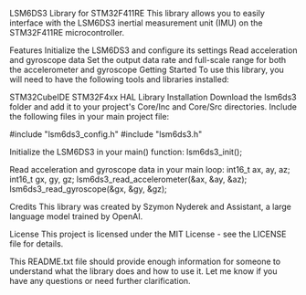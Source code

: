 LSM6DS3 Library for STM32F411RE
This library allows you to easily interface with the LSM6DS3 inertial measurement unit (IMU) on the STM32F411RE microcontroller.

Features
Initialize the LSM6DS3 and configure its settings
Read acceleration and gyroscope data
Set the output data rate and full-scale range for both the accelerometer and gyroscope
Getting Started
To use this library, you will need to have the following tools and libraries installed:

STM32CubeIDE
STM32F4xx HAL Library
Installation
Download the lsm6ds3 folder and add it to your project's Core/Inc and Core/Src directories.
Include the following files in your main project file:

#include "lsm6ds3_config.h"
#include "lsm6ds3.h"

Initialize the LSM6DS3 in your main() function:
lsm6ds3_init();

Read acceleration and gyroscope data in your main loop:
int16_t ax, ay, az;
int16_t gx, gy, gz;
lsm6ds3_read_accelerometer(&ax, &ay, &az);
lsm6ds3_read_gyroscope(&gx, &gy, &gz);

Credits
This library was created by Szymon Nyderek and Assistant, a large language model trained by OpenAI.

License
This project is licensed under the MIT License - see the LICENSE file for details.

This README.txt file should provide enough information for someone to understand what the library does and how to use it. Let me know if you have any questions or need further clarification.
